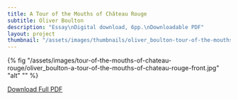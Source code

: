 ```yaml
---
title: A Tour of the Mouths of Château Rouge
subtitle: Oliver Boulton
description: "Essay\nDigital download, 6pp.\nDownloadable PDF"
layout: project
thumbnail: "/assets/images/thumbnails/oliver_boulton-tour-of-the-mouths-of-chateau-rouge-front.jpg"
---
```


{% fig "/assets/images/tour-of-the-mouths-of-chateau-rouge/oliver_boulton-a-tour-of-the-mouths-of-chateau-rouge-front.jpg" "alt" "" %}

<a href="/assets/images/tour-of-the-mouths-of-château-rouge/oliver_boulton-a-tour-of-the-mouths-of-château-rouge.pdf" target="_blank">Download Full PDF</a>